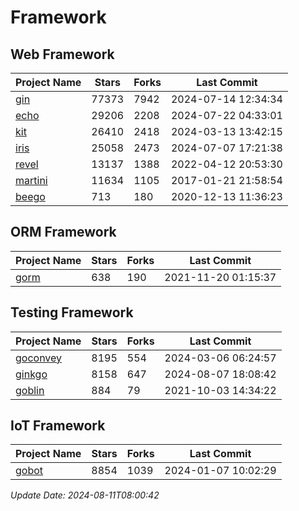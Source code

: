# Framework

## Web Framework
| Project Name | Stars | Forks | Last Commit |
| ------------ | ----- | ----- | ----------- |
| [gin](https://github.com/gin-gonic/gin) | 77373 | 7942 | 2024-07-14 12:34:34 |
| [echo](https://github.com/labstack/echo) | 29206 | 2208 | 2024-07-22 04:33:01 |
| [kit](https://github.com/go-kit/kit) | 26410 | 2418 | 2024-03-13 13:42:15 |
| [iris](https://github.com/kataras/iris) | 25058 | 2473 | 2024-07-07 17:21:38 |
| [revel](https://github.com/revel/revel) | 13137 | 1388 | 2022-04-12 20:53:30 |
| [martini](https://github.com/go-martini/martini) | 11634 | 1105 | 2017-01-21 21:58:54 |
| [beego](https://github.com/astaxie/beego) | 713 | 180 | 2020-12-13 11:36:23 |

## ORM Framework
| Project Name | Stars | Forks | Last Commit |
| ------------ | ----- | ----- | ----------- |
| [gorm](https://github.com/jinzhu/gorm) | 638 | 190 | 2021-11-20 01:15:37 |

## Testing Framework
| Project Name | Stars | Forks | Last Commit |
| ------------ | ----- | ----- | ----------- |
| [goconvey](https://github.com/smartystreets/goconvey) | 8195 | 554 | 2024-03-06 06:24:57 |
| [ginkgo](https://github.com/onsi/ginkgo) | 8158 | 647 | 2024-08-07 18:08:42 |
| [goblin](https://github.com/franela/goblin) | 884 | 79 | 2021-10-03 14:34:22 |

## IoT Framework
| Project Name | Stars | Forks | Last Commit |
| ------------ | ----- | ----- | ----------- |
| [gobot](https://github.com/hybridgroup/gobot) | 8854 | 1039 | 2024-01-07 10:02:29 |

*Update Date: 2024-08-11T08:00:42*